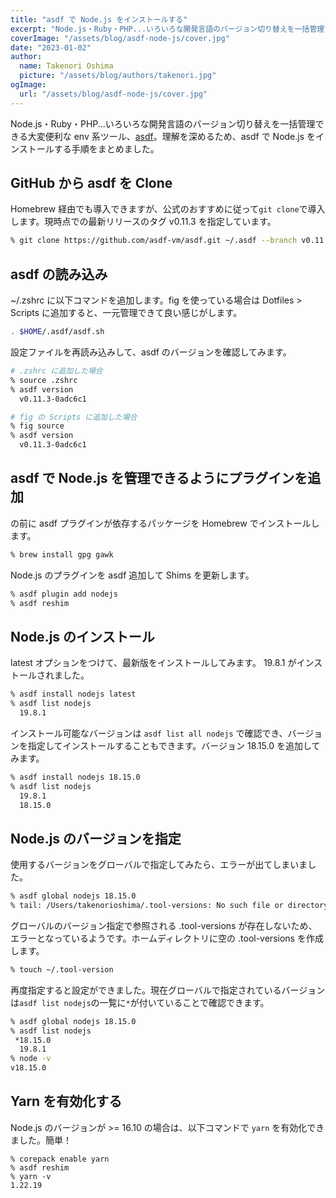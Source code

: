 ```yaml
---
title: "asdf で Node.js をインストールする"
excerpt: "Node.js・Ruby・PHP...いろいろな開発言語のバージョン切り替えを一括管理できる大変便利な asdf 。理解を深めるため、asdf で Node.js をインストールする手順をまとめました。"
coverImage: "/assets/blog/asdf-node-js/cover.jpg"
date: "2023-01-02"
author:
  name: Takenori Oshima
  picture: "/assets/blog/authors/takenori.jpg"
ogImage:
  url: "/assets/blog/asdf-node-js/cover.jpg"
---
```


Node.js・Ruby・PHP...いろいろな開発言語のバージョン切り替えを一括管理できる大変便利な env 系ツール、[asdf](https://asdf-vm.com/)。理解を深めるため、asdf で Node.js をインストールする手順をまとめました。

## GitHub から asdf を Clone

Homebrew 経由でも導入できますが、公式のおすすめに従って`git clone`で導入します。現時点での最新リリースのタグ v0.11.3 を指定しています。

```sh
% git clone https://github.com/asdf-vm/asdf.git ~/.asdf --branch v0.11.3
```

## asdf の読み込み

~/.zshrc に以下コマンドを追加します。fig を使っている場合は Dotfiles > Scripts に追加すると、一元管理できて良い感じがします。

```sh
. $HOME/.asdf/asdf.sh
```

設定ファイルを再読み込みして、asdf のバージョンを確認してみます。

```sh
# .zshrc に追加した場合
% source .zshrc
% asdf version
  v0.11.3-0adc6c1
```

```sh
# fig の Scripts に追加した場合
% fig source
% asdf version
  v0.11.3-0adc6c1
```

## asdf で Node.js を管理できるようにプラグインを追加

の前に asdf プラグインが依存するパッケージを Homebrew でインストールします。

```sh
% brew install gpg gawk
```

Node.js のプラグインを asdf 追加して Shims を更新します。

```sh
% asdf plugin add nodejs
% asdf reshim
```

## Node.js のインストール

latest オプションをつけて、最新版をインストールしてみます。 19.8.1 がインストールされました。

```sh
% asdf install nodejs latest
% asdf list nodejs
  19.8.1
```

インストール可能なバージョンは `asdf list all nodejs` で確認でき、バージョンを指定してインストールすることもできます。バージョン 18.15.0 を追加してみます。

```sh
% asdf install nodejs 18.15.0
% asdf list nodejs
  19.8.1
  18.15.0
```

## Node.js のバージョンを指定

使用するバージョンをグローバルで指定してみたら、エラーが出てしまいました。

```sh
% asdf global nodejs 18.15.0
% tail: /Users/takenorioshima/.tool-versions: No such file or directory
```

グローバルのバージョン指定で参照される .tool-versions が存在しないため、エラーとなっているようです。ホームディレクトリに空の .tool-versions を作成します。

```sh
% touch ~/.tool-version
```

再度指定すると設定ができました。現在グローバルで指定されているバージョンは`asdf list nodejs`の一覧に`*`が付いていることで確認できます。

```sh
% asdf global nodejs 18.15.0
% asdf list nodejs
 *18.15.0
  19.8.1
% node -v
v18.15.0
```

## Yarn を有効化する

Node.js のバージョンが >= 16.10 の場合は、以下コマンドで `yarn` を有効化できました。簡単！

```
% corepack enable yarn
% asdf reshim
% yarn -v
1.22.19
```
